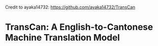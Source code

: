 Credit to ayaka14732:
https://github.com/ayaka14732/TransCan
# TransCan: A English-to-Cantonese Machine Translation Model


